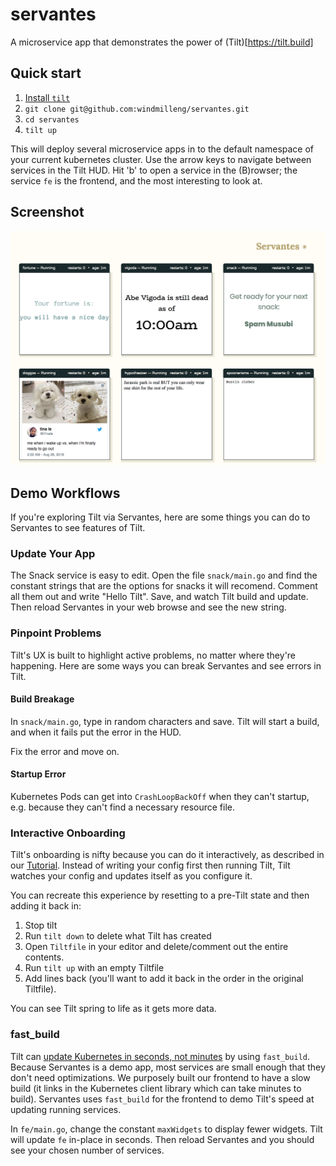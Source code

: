 # servantes
A microservice app that demonstrates the power of (Tilt)[https://tilt.build]

## Quick start
1. [Install `tilt`](https://github.com/windmilleng/tilt#installing)
2. `git clone git@github.com:windmilleng/servantes.git`
3. `cd servantes`
4. `tilt up`

This will deploy several microservice apps in to the default namespace of your current kubernetes cluster. Use the arrow keys to navigate between services in the Tilt HUD. Hit 'b' to open a service in the (B)rowser; the service `fe` is the frontend, and the most interesting to look at.

## Screenshot
![Screenshot of Servantes](/images/frontend.png)

## Demo Workflows
If you're exploring Tilt via Servantes, here are some things you can do to Servantes to see features of Tilt.

### Update Your App
The Snack service is easy to edit. Open the file `snack/main.go` and find the constant strings that are the options for snacks it will recomend. Comment all them out and write "Hello Tilt". Save, and watch Tilt build and update. Then reload Servantes in your web browse and see the new string.

### Pinpoint Problems
Tilt's UX is built to highlight active problems, no matter where they're happening. Here are some ways you can break Servantes and see errors in Tilt.

#### Build Breakage
In `snack/main.go`, type in random characters and save. Tilt will start a build, and when it fails put the error in the HUD.

Fix the error and move on.

#### Startup Error
Kubernetes Pods can get into `CrashLoopBackOff` when they can't startup, e.g. because they can't find a necessary resource file.

### Interactive Onboarding
Tilt's onboarding is nifty because you can do it interactively, as described in our [Tutorial](https://docs.tilt.build/tutorial.html). Instead of writing your config first then running Tilt, Tilt watches your config and updates itself as you configure it.

You can recreate this experience by resetting to a pre-Tilt state and then adding it back in:
1. Stop tilt
2. Run `tilt down` to delete what Tilt has created
3. Open `Tiltfile` in your editor and delete/comment out the entire contents.
4. Run `tilt up` with an empty Tiltfile
5. Add lines back (you'll want to add it back in the order in the original Tiltfile).

You can see Tilt spring to life as it gets more data.

### fast_build
Tilt can [update Kubernetes in seconds, not minutes](https://medium.com/windmill-engineering/how-tilt-updates-kubernetes-in-seconds-not-minutes-28ddffe2d79f) by using `fast_build`. Because Servantes is a demo app, most services are small enough that they don't need optimizations. We purposely built our frontend to have a slow build (it links in the Kubernetes client library which can take minutes to build). Servantes uses `fast_build` for the frontend to demo Tilt's speed at updating running services.

In `fe/main.go`, change the constant `maxWidgets` to display fewer widgets. Tilt will update `fe` in-place in seconds. Then reload Servantes and you should see your chosen number of services.